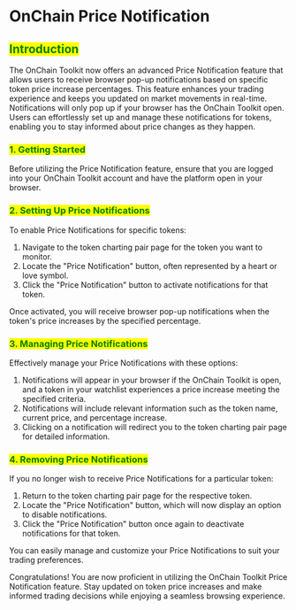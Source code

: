 # OnChain Price Notification

## <mark style="color:green;">Introduction</mark>

The OnChain Toolkit now offers an advanced Price Notification feature that allows users to receive browser pop-up notifications based on specific token price increase percentages. This feature enhances your trading experience and keeps you updated on market movements in real-time. Notifications will only pop up if your browser has the OnChain Toolkit open. Users can effortlessly set up and manage these notifications for tokens, enabling you to stay informed about price changes as they happen.

### <mark style="color:green;">1. Getting Started</mark>

Before utilizing the Price Notification feature, ensure that you are logged into your OnChain Toolkit account and have the platform open in your browser.

### <mark style="color:green;">2. Setting Up Price Notifications</mark>

To enable Price Notifications for specific tokens:

1. Navigate to the token charting pair page for the token you want to monitor.
2. Locate the "Price Notification" button, often represented by a heart or love symbol.
3. Click the "Price Notification" button to activate notifications for that token.

Once activated, you will receive browser pop-up notifications when the token's price increases by the specified percentage.

### <mark style="color:green;">3. Managing Price Notifications</mark>

Effectively manage your Price Notifications with these options:

1. Notifications will appear in your browser if the OnChain Toolkit is open, and a token in your watchlist experiences a price increase meeting the specified criteria.
2. Notifications will include relevant information such as the token name, current price, and percentage increase.
3. Clicking on a notification will redirect you to the token charting pair page for detailed information.

### <mark style="color:green;">4. Removing Price Notifications</mark>

If you no longer wish to receive Price Notifications for a particular token:

1. Return to the token charting pair page for the respective token.
2. Locate the "Price Notification" button, which will now display an option to disable notifications.
3. Click the "Price Notification" button once again to deactivate notifications for that token.

You can easily manage and customize your Price Notifications to suit your trading preferences.

Congratulations! You are now proficient in utilizing the OnChain Toolkit Price Notification feature. Stay updated on token price increases and make informed trading decisions while enjoying a seamless browsing experience.
